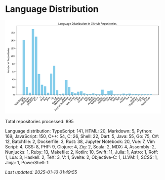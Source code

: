 # Language Distribution

![Language Distribution Chart](language_distribution_bar_chart.png)

Total repositories processed: 895

Language distribution:
TypeScript: 141, HTML: 20, Markdown: 5, Python: 169, JavaScript: 150, C++: 54, C: 26, Shell: 22, Dart: 5, Java: 55, Go: 75, C#: 12, Batchfile: 2, Dockerfile: 3, Rust: 38, Jupyter Notebook: 20, Vue: 7, Vim Script: 4, CSS: 8, PHP: 9, Clojure: 4, Zig: 2, Scala: 2, MDX: 4, Assembly: 2, Nunjucks: 1, Ruby: 13, Makefile: 2, Kotlin: 10, Swift: 11, Julia: 1, Astro: 1, Roff: 1, Lua: 3, Haskell: 2, TeX: 3, V: 1, Svelte: 2, Objective-C: 1, LLVM: 1, SCSS: 1, Jinja: 1, PowerShell: 1


_Last updated: 2025-01-10 01:49:55_
